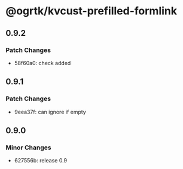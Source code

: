 # @ogrtk/kvcust-prefilled-formlink

## 0.9.2

### Patch Changes

- 58f60a0: check added

## 0.9.1

### Patch Changes

- 9eea37f: can ignore if empty

## 0.9.0

### Minor Changes

- 627556b: release 0.9
